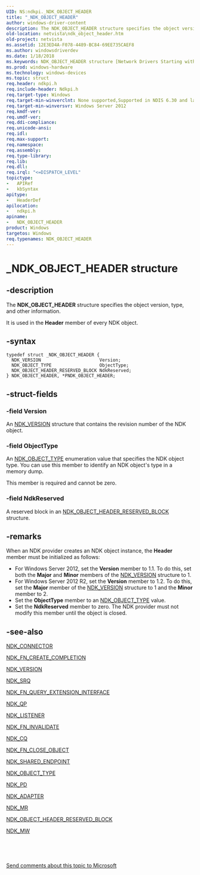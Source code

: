 ```yaml
---
UID: NS:ndkpi._NDK_OBJECT_HEADER
title: "_NDK_OBJECT_HEADER"
author: windows-driver-content
description: The NDK_OBJECT_HEADER structure specifies the object version, type, and other information. It is used in the Header member of every NDK object.
old-location: netvista\ndk_object_header.htm
old-project: netvista
ms.assetid: 12E3ED4A-F078-4489-BC84-69EE735CAEF8
ms.author: windowsdriverdev
ms.date: 1/18/2018
ms.keywords: NDK_OBJECT_HEADER structure [Network Drivers Starting with Windows Vista], _NDK_OBJECT_HEADER, NDK_OBJECT_HEADER, netvista.ndk_object_header, ndkpi/PNDK_OBJECT_HEADER, PNDK_OBJECT_HEADER structure pointer [Network Drivers Starting with Windows Vista], ndkpi/NDK_OBJECT_HEADER, PNDK_OBJECT_HEADER
ms.prod: windows-hardware
ms.technology: windows-devices
ms.topic: struct
req.header: ndkpi.h
req.include-header: Ndkpi.h
req.target-type: Windows
req.target-min-winverclnt: None supported,Supported in NDIS 6.30 and later.
req.target-min-winversvr: Windows Server 2012
req.kmdf-ver: 
req.umdf-ver: 
req.ddi-compliance: 
req.unicode-ansi: 
req.idl: 
req.max-support: 
req.namespace: 
req.assembly: 
req.type-library: 
req.lib: 
req.dll: 
req.irql: "<=DISPATCH_LEVEL"
topictype:
-	APIRef
-	kbSyntax
apitype:
-	HeaderDef
apilocation:
-	ndkpi.h
apiname:
-	NDK_OBJECT_HEADER
product: Windows
targetos: Windows
req.typenames: NDK_OBJECT_HEADER
---
```


# _NDK_OBJECT_HEADER structure


## -description


The <b>NDK_OBJECT_HEADER</b> structure specifies the object version, type, and other  information.

It is used in the <b>Header</b> member of every NDK object.


## -syntax


````
typedef struct _NDK_OBJECT_HEADER {
  NDK_VERSION                      Version;
  NDK_OBJECT_TYPE                  ObjectType;
  NDK_OBJECT_HEADER_RESERVED_BLOCK NdkReserved;
} NDK_OBJECT_HEADER, *PNDK_OBJECT_HEADER;
````


## -struct-fields




### -field Version

An <a href="https://msdn.microsoft.com/library/windows/hardware/hh439942">NDK_VERSION</a> structure that contains the revision number of the NDK object.


### -field ObjectType

An <a href="..\ndkpi\ne-ndkpi-_ndk_object_type.md">NDK_OBJECT_TYPE</a> enumeration value that specifies the NDK object type. You can use this member to identify an NDK object's type in a memory dump.

This member is required and cannot be zero.


### -field NdkReserved

A reserved block in an <a href="..\ndkpi\ns-ndkpi-_ndk_object_header_reserved_block.md">NDK_OBJECT_HEADER_RESERVED_BLOCK</a> structure.


## -remarks



When an NDK provider creates an NDK object instance, the <b>Header</b> member must be initialized as follows:

<ul>
<li>
For Windows Server 2012, set the <b>Version</b> member to 1.1. To do this, set both the <b>Major</b> and <b>Minor</b> members of the <a href="https://msdn.microsoft.com/library/windows/hardware/hh439942">NDK_VERSION</a> structure to 1.

</li>
<li>
For Windows Server 2012 R2, set the <b>Version</b> member to 1.2. To do this, set the <b>Major</b> member of the <a href="https://msdn.microsoft.com/library/windows/hardware/hh439942">NDK_VERSION</a> structure to 1 and the <b>Minor</b> member to 2.

</li>
<li>
Set the <b>ObjectType</b>  member to an <a href="..\ndkpi\ne-ndkpi-_ndk_object_type.md">NDK_OBJECT_TYPE</a> value.

</li>
<li>
Set the  <b>NdkReserved</b> member to zero. The NDK provider must not modify this member until the object is closed.

</li>
</ul>



## -see-also

<a href="..\ndkpi\ns-ndkpi-_ndk_connector.md">NDK_CONNECTOR</a>



<a href="..\ndkpi\nc-ndkpi-ndk_fn_create_completion.md">NDK_FN_CREATE_COMPLETION</a>



<a href="https://msdn.microsoft.com/library/windows/hardware/hh439942">NDK_VERSION</a>



<a href="..\ndkpi\ns-ndkpi-_ndk_srq.md">NDK_SRQ</a>



<a href="..\ndkpi\nc-ndkpi-ndk_fn_query_extension_interface.md">NDK_FN_QUERY_EXTENSION_INTERFACE</a>



<a href="..\ndkpi\ns-ndkpi-_ndk_qp.md">NDK_QP</a>



<a href="..\ndkpi\ns-ndkpi-_ndk_listener.md">NDK_LISTENER</a>



<a href="..\ndkpi\nc-ndkpi-ndk_fn_invalidate.md">NDK_FN_INVALIDATE</a>



<a href="..\ndkpi\ns-ndkpi-_ndk_cq.md">NDK_CQ</a>



<a href="..\ndkpi\nc-ndkpi-ndk_fn_close_object.md">NDK_FN_CLOSE_OBJECT</a>



<a href="..\ndkpi\ns-ndkpi-_ndk_shared_endpoint.md">NDK_SHARED_ENDPOINT</a>



<a href="..\ndkpi\ne-ndkpi-_ndk_object_type.md">NDK_OBJECT_TYPE</a>



<a href="..\ndkpi\ns-ndkpi-_ndk_pd.md">NDK_PD</a>



<a href="..\ndkpi\ns-ndkpi-_ndk_adapter.md">NDK_ADAPTER</a>



<a href="..\ndkpi\ns-ndkpi-_ndk_mr.md">NDK_MR</a>



<a href="..\ndkpi\ns-ndkpi-_ndk_object_header_reserved_block.md">NDK_OBJECT_HEADER_RESERVED_BLOCK</a>



<a href="..\ndkpi\ns-ndkpi-_ndk_mw.md">NDK_MW</a>



 

 

<a href="mailto:wsddocfb@microsoft.com?subject=Documentation%20feedback [netvista\netvista]:%20NDK_OBJECT_HEADER structure%20 RELEASE:%20(1/18/2018)&amp;body=%0A%0APRIVACY STATEMENT%0A%0AWe use your feedback to improve the documentation. We don't use your email address for any other purpose, and we'll remove your email address from our system after the issue that you're reporting is fixed. While we're working to fix this issue, we might send you an email message to ask for more info. Later, we might also send you an email message to let you know that we've addressed your feedback.%0A%0AFor more info about Microsoft's privacy policy, see http://privacy.microsoft.com/en-us/default.aspx." title="Send comments about this topic to Microsoft">Send comments about this topic to Microsoft</a>

